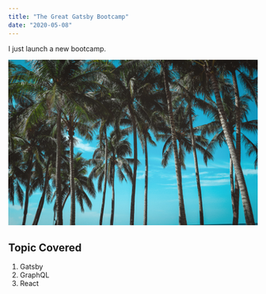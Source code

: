 ```yaml
---
title: "The Great Gatsby Bootcamp"
date: "2020-05-08"
---
```


I just launch a new bootcamp.

![IMG](./gatsby.JPG)

## Topic Covered

1. Gatsby
2. GraphQL
3. React